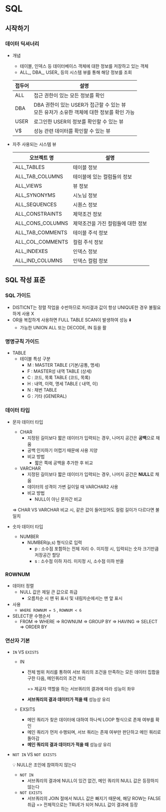 # SQL



## 시작하기

### 데이터 딕셔너리

- 개념

  - 테이블, 인덱스 등 데이터베이스 객체에 대한 정보를 저장하고 있는 객체
  - ALL_, DBA_, USER_ 등의 시스템 뷰를 통해 해당 정보를 조회

  | 접두어 | 설명                                                         |
  | ------ | ------------------------------------------------------------ |
  | ALL    | 접근 권한이 있는 모든 정보를 확인                            |
  | DBA    | DBA 권한이 있는 USER가 접근할 수 있는 뷰<br />모든 유저가 소유한 객체에 대한 정보를 확인 가능 |
  | USER   | 로그인한 USER의 정보를 확인할 수 있는 뷰                     |
  | V$     | 성능 관련 데이터를 확인할 수 있는 뷰                         |

- 자주 사용되는 시스템 뷰

  | 오브젝트 명      | 설명                               |
  | ---------------- | ---------------------------------- |
  | ALL_TABLES       | 테이블 정보                        |
  | ALL_TAB_COLUMNS  | 테이블에 있는 컬럼들의 정보        |
  | ALL_VIEWS        | 뷰 정보                            |
  | ALL_SYNONYMS     | 시노님 정보                        |
  | ALL_SEQUENCES    | 시퀀스 정보                        |
  | ALL_CONSTRAINTS  | 제약조건 정보                      |
  | ALL_CONS_COLUMNS | 제약조건을 가진 컬럼들에 대한 정보 |
  | ALL_TAB_COMMENTS | 테이블 주석 정보                   |
  | ALL_COL_COMMENTS | 컬럼 주석 정보                     |
  | ALL_INDEXES      | 인덱스 정보                        |
  | ALL_IND_COLUMNS  | 인덱스 컬럼 정보                   |



## SQL 작성 표준



### SQL 가이드 

- DISTICNT는 정렬 작업을 수반하므로 처리결과 값이 항상 UNIQUE한 경우 불필요하게 사용 X
- OR을 복잡하게 사용하면 FULL TABLE SCAN이 발생하여 성능 :arrow_down:
  - 가능한 UNION ALL 또는 DECODE, IN 등을 활



### 명명규칙 가이드

- TABLE
  - 테이블 특성 구분
    - M : MASTER TABLE (기본/공통, 명세)
    - F : MASTER성 내역 TABLE (상세)
    - C : 코드, 목록 TABLE (코드, 목록)
    - H : 내역, 이력, 명세 TABLE ( 내역, 이)
    - N : 채번 TABLE
    - G : 기타 (GENERAL)



### 데이터 타입

- 문자 데이터 타입

  - CHAR
    - 지정된 길이보다 짧은 데이터가 입력되는 경우, 나머지 공간은 **공백**으로 채움
    - 공백 인지하기 어렵기 때문에 사용 지양
    - 비교 방법
      - 짧은 쪽에 공백을 추가한 후 비교
  - VARCHAR
    - 지정된 길이보다 짧은 데이터가 입력되는 경우, 나머지 공간은 **NULL**로 채움
    - 데이터의 성격이 가변 길이일 때 VARCHAR2 사용
    - 비교 방법
      - NULL이 아닌 문자간 비교

  => CHAR VS VARCHAR 비교 시, 같은 값이 들어있어도 컬럼 길이가 다르다면 불일치 

- 숫자 데이터 타입

  - NUMBER
    - NUMBER(p,s) 형식으로 입력
      - p : 소수점 포함하는 전체 자리 수. 미지정 시, 입력되는 숫자 크기만큼 저장공간 할당
      - s : 소수점 이하 자리. 미지정 시, 소수점 이하 반올



### ROWNUM

- 데이터 정렬
  - NULL 값은 제일 큰 값으로 취급
    - 오름차순 시 맨 뒤 표시 및 내림차순에서는 맨 앞 표시
- 사용
  - `WHERE ROWNUM = 5` , `ROWNUM < 6`
- SELECT문 수행순서
  - FROM => WHERE => ROWNUM => GROUP BY => HAVING => SELECT => ORDER BY 



### 연산자 기본

- `IN` VS `EXISTS`

  - IN

    - 전체 범위 처리를 통하여 서브 쿼리의 조건을 만족하는 모든 데이터 집합을 구한 다음, 메인쿼리의 조건 처리

      => 제공자 역할을 하는 서브쿼리의 결과에 따라 성능이 좌우

    - **서브쿼리의 결과 데이터가 적을 때** 성능상 유리

  - EXSITS

    - 메인 쿼리가 찾은 데이터에 대하여 하나씩 LOOP 형식으로 존재 여부를 확인
    - 메인 쿼리가 먼저 수행되며, 서브 쿼리는 존재 여부만 판단하고 메인 쿼리로 돌아감
    - **메인 쿼리의 결과 데이터가 적을 때** 성능상 유리

- `NOT IN` VS `NOT EXISTS`

  :bulb: NULL은 조인에 참여하지 않는다

  - `NOT IN`
    - 서브쿼리의 결과에 NULL이 있건 없건, 메인 쿼리의  NULL 값은 등장하지 않는다
  - `NOT EXISTS`
    - 서브쿼리의 JOIN 절에서 NULL 값은 빠지기 때문에, 해당 ROW는 FALSE 취급 => 전체적으로는 TRUE가 되어 NULL 값이 결과에 등장







